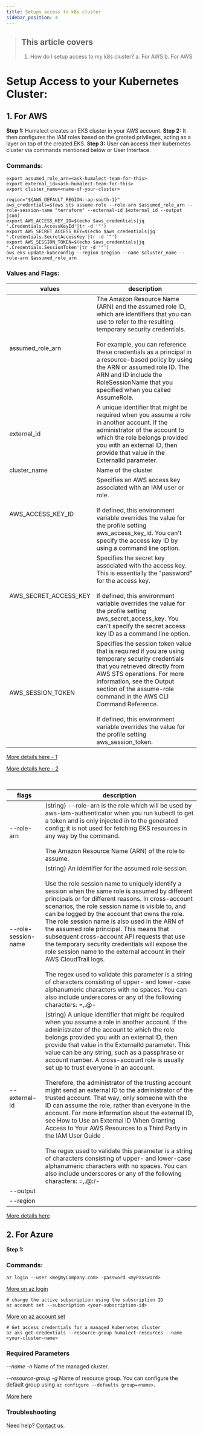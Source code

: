 ```yaml
---
title: Setups access to k8s cluster
sidebar_position: 4
---
```


> ## This article covers
> 1. How do I setup access to my k8s cluster? 
> a. For AWS 
> b. For AWS


# Setup Access to your Kubernetes Cluster:

## 1. For AWS

**Step 1:** Humalect creates an EKS cluster in your AWS account.
**Step 2:** It then configures the IAM roles based on the granted privileges, acting as a layer on top of the created EKS.
**Step 3:** User can access their kubernetes cluster via commands mentioned below or User Interface. 

### Commands:

```
export assumed_role_arn=<ask-humalect-team-for-this>
export external_id=<ask-humalect-team-for-this>
export cluster_name=<name-of-your-cluster>

region="${AWS_DEFAULT_REGION:-ap-south-1}"
aws_credentials=$(aws sts assume-role --role-arn $assumed_role_arn --role-session-name "terraform" --external-id $external_id --output json)
export AWS_ACCESS_KEY_ID=$(echo $aws_credentials|jq '.Credentials.AccessKeyId'|tr -d '"')
export AWS_SECRET_ACCESS_KEY=$(echo $aws_credentials|jq '.Credentials.SecretAccessKey'|tr -d '"')
export AWS_SESSION_TOKEN=$(echo $aws_credentials|jq '.Credentials.SessionToken'|tr -d '"')
aws eks update-kubeconfig --region $region --name $cluster_name --role-arn $assumed_role_arn
```
### Values and Flags:

| values                | description | 
| --------------------- | ----------- | 
| assumed_role_arn      |  The Amazon Resource Name (ARN) and the assumed role ID, which are identifiers that you can use to refer to the resulting temporary security credentials. <br/><br/>For example, you can reference these credentials as a principal in a resource-based policy by using the ARN or assumed role ID. The ARN and ID include the RoleSessionName that you specified when you called AssumeRole.           | 
| external_id           |    A unique identifier that might be required when you assume a role in another account. If the administrator of the account to which the role belongs provided you with an external ID, then provide that value in the ExternalId parameter.          |
| cluster_name          |  Name of the cluster           | 
| AWS_ACCESS_KEY_ID     |   Specifies an AWS access key associated with an IAM user or role.<br/><br/>If defined, this environment variable overrides the value for the profile setting aws_access_key_id. You can't specify the access key ID by using a command line option.          | 
| AWS_SECRET_ACCESS_KEY |       Specifies the secret key associated with the access key. This is essentially the "password" for the access key.<br/><br/>If defined, this environment variable overrides the value for the profile setting aws_secret_access_key. You can't specify the secret access key ID as a command line option.      | 
| AWS_SESSION_TOKEN     |  Specifies the session token value that is required if you are using temporary security credentials that you retrieved directly from AWS STS operations. For more information, see the Output section of the assume-role command in the AWS CLI Command Reference.<br/><br/>If defined, this environment variable overrides the value for the profile setting aws_session_token. |                    


[More details here - 1](https://docs.aws.amazon.com/STS/latest/APIReference/API_AssumeRole.html)

[More details here - 2](https://docs.aws.amazon.com/cli/latest/userguide/cli-configure-envvars.html)

<br/>


| flags    | description |
| ------ | ----------- |
| --role-arn          | (string) --role-arn is the role which will be used by aws-iam-authenticator when you run kubectl to get a token and is only injected in to the generated config; it is not used for fetching EKS resources in any way by the command.    <br/><br/>The Amazon Resource Name (ARN) of the role to assume.|
|  --role-session-name | (string)   An identifier for the assumed role session.<br/><br/>Use the role session name to uniquely identify a session when the same role is assumed by different principals or for different reasons. In cross-account scenarios, the role session name is visible to, and can be logged by the account that owns the role. The role session name is also used in the ARN of the assumed role principal. This means that subsequent cross-account API requests that use the temporary security credentials will expose the role session name to the external account in their AWS CloudTrail logs. <br/><br/>The regex used to validate this parameter is a string of characters consisting of upper- and lower-case alphanumeric characters with no spaces. You can also include underscores or any of the following characters: =,.@-         |
| --external-id       | (string)   A unique identifier that might be required when you assume a role in another account. If the administrator of the account to which the role belongs provided you with an external ID, then provide that value in the ExternalId parameter. This value can be any string, such as a passphrase or account number. A cross-account role is usually set up to trust everyone in an account. <br/><br/>Therefore, the administrator of the trusting account might send an external ID to the administrator of the trusted account. That way, only someone with the ID can assume the role, rather than everyone in the account. For more information about the external ID, see How to Use an External ID When Granting Access to Your AWS Resources to a Third Party in the IAM User Guide . <br/><br/>The regex used to validate this parameter is a string of characters consisting of upper- and lower-case alphanumeric characters with no spaces. You can also include underscores or any of the following characters: =,.@:/-         |
| --output            |             |
| --region            |             |


[More details here](https://awscli.amazonaws.com/v2/documentation/api/2.0.33/reference/sts/assume-role.html)


## 2. For Azure
**Step 1:**


### Commands:

```
az login --user <me@myCompany.com> -password <myPassword>

```
[More on az login](https://learn.microsoft.com/en-us/cli/azure/authenticate-azure-cli)

```
# change the active subscription using the subscription ID
az account set --subscription <your-subscription-id>
```
[More on az account set](https://learn.microsoft.com/en-us/cli/azure/manage-azure-subscriptions-azure-cli#change-the-active-subscription)
```
# Get access credentials for a managed Kubernetes cluster
az aks get-credentials --resource-group humalect-resources --name <your-cluster-name>
```
### Required Parameters
*--name -n*
Name of the managed cluster.

*--resource-group -g*
Name of resource group. You can configure the default group using `az configure --defaults group=<name>`.

[More here](https://learn.microsoft.com/en-us/cli/azure/aks?view=azure-cli-latest#az-aks-get-credentials-examples)




### Troubleshooting
Need help? [Contact](https://docs.humalect.com/en/contact) us.
